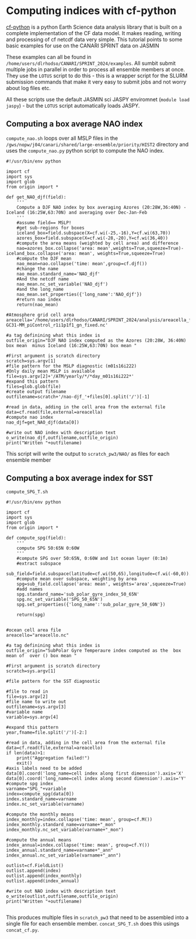 # Computing indices with cf-python

[cf-python](https://ncas-cms.github.io/cf-python/) is a python Earth Science data analysis library that is built on a complete implementation of the CF data model. It makes reading, writing and processing of cf netcdf data very simple. This tutorial points to some basic examples for use on the CANARI SPRINT data on JASMIN

These examples can all be found in `/home/users/dlrhodso/CANARI/SPRINT_2024/examples`. All sumbit submit multiple jobs in parallel in order to process all ensemble members at once. They use the `LOTUS` script to do this - this is a wrapper script for the SLURM submission commands that make it very easy to submit jobs and not worry about log files etc.

All these scripts use the default JASMIN sci JASPY enviromnet (`module load jaspy`) - but the `LOTUS` script automatically loads JASPY.

## Computing a box average NAO index


`compute_nao.sh` loops over all MSLP files in the `/gws/nopw/j04/canari/shared/large-ensemble/priority/HIST2` directory and uses the `compute_nao.py` python script to compute the NAO index.


```
#!/usr/bin/env python

import cf
import sys
import glob
from origin import *

def get_NAO_djf(field):
    '''
    Compute a DJF NAO index by box averaging Azores (20:28W,36:40N) - Iceland (16:25W,63:70N) and averaging over Dec-Jan-Feb
    '''
    #assume field== MSLP!
    #get sub-regions for boxes
    iceland_box=field.subspace(X=cf.wi(-25,-16),Y=cf.wi(63,70))
    azores_box=field.subspace(X=cf.wi(-28,-20),Y=cf.wi(36,40))
    #compute the area means (weighted by cell area) and difference
    nao=azores_box.collapse('area: mean',weights=True,squeeze=True)-iceland_box.collapse('area: mean', weights=True,squeeze=True)
    #compute the DJF mean
    nao_mean=nao.collapse('time: mean',group=cf.djf())
    #change the name 
    nao_mean.standard_name='NAO_djf'
    #And the netcdf name
    nao_mean.nc_set_variable('NAO_djf')
    #and the long_name
    nao_mean.set_properties({'long_name':'NAO_djf'})
    #return nao index
    return(nao_mean)

#Atmosphere grid cell area
areacella='/home/users/dlrhodso/CANARI/SPRINT_2024/analysis/areacella_fx_HadGEM3-GC31-MM_piControl_r1i1p1f1_gn_fixed.nc'

#a tag definining what this index is
outfile_origin="DJF NAO index computed as the Azores (20:28W, 36:40N) box mean  minus Iceland (16:25W,63:70N) box mean "

#First argument is scratch directory
scratch=sys.argv[1]
#file pattern for the MSLP diagnostic (m01s16i222)
#Only daily mean MSLP is available
file=sys.argv[2]+'/ATM/yearly/*/*day_m01s16i222*'
#expand this pattern
files=glob.glob(file)
#create output filename
outfilename=scratch+'/nao-djf_'+files[0].split('/')[-1]

#read in data, adding in the cell area from the external file
data=cf.read(file,external=areacella)
#compute nao index
nao_djf=get_NAO_djf(data[0])

#write out NAO index with description text
o_write(nao_djf,outfilename,outfile_origin)
print("Written "+outfilename)

```

This script will write the output to `scratch_pw3/NAO/` as files for each ensemble member





## Computing a box average index for SST



`compute_SPG_T.sh`



```
#!/usr/bin/env python

import cf
import sys
import glob
from origin import *

def compute_spg(field):
    '''
    compute SPG 50:65N 0:60W
    '''
    #compute SPG over 50:65N, 0:60W and 1st ocean layer (0:1m)
    #extract subspace
    sub_field=field.subspace(latitude=cf.wi(50,65),longitude=cf.wi(-60,0)).squeeze()
    #compute mean over subspace, weighting by area
    spg=sub_field.collapse('area: mean', weights='area',squeeze=True)
    #add names
    spg.standard_name='sub_polar_gyre_index_50_65N'
    spg.nc_set_variable('SPG_50_65N')
    spg.set_properties({'long_name':'sub_polar_gyre_50_60N'})

    return(spg)


#ocean cell area file
areacello="areacello.nc"

#a tag definining what this index is
outfile_origin="SubPolar Gyre Temperaure index computed as the  box mean of  over () box mean "

#First argument is scratch directory
scratch=sys.argv[1]

#file pattern for the SST diagnostic 

#file to read in
file=sys.argv[2]
#file name to write out
outfilename=sys.argv[3]
#variable name 
variable=sys.argv[4]

#expand this pattern
year,fname=file.split('/')[-2:]

#read in data, adding in the cell area from the external file
data=cf.read(file,external=areacello)
if len(data)>1:
    print("Aggregation failed!")
    exit()
#axis labels need to be added
data[0].coord('long_name=cell index along first dimension').axis='X'
data[0].coord('long_name=cell index along second dimension').axis='Y'
#compute spg index
varname="SPG_"+variable
index=compute_spg(data[0])
index.standard_name=varname
index.nc_set_variable(varname)

#compute the monthly means
index_monthly=index.collapse('time: mean', group=cf.M())
index_monthly.standard_name=varname+"_mon"
index_monthly.nc_set_variable(varname+"_mon")

#compute the annual means
index_annual=index.collapse('time: mean', group=cf.Y())
index_annual.standard_name=varname+"_ann"
index_annual.nc_set_variable(varname+"_ann")

outlist=cf.FieldList()
outlist.append(index)
outlist.append(index_monthly)
outlist.append(index_annual)

#write out NAO index with description text
o_write(outlist,outfilename,outfile_origin)
print("Written "+outfilename)


```


This produces multiple files in `scratch_pw3` that need to be assembled into a single file for each ensemble member. `concat_SPG_T.sh` does this usings `concat_cf.py`. 


